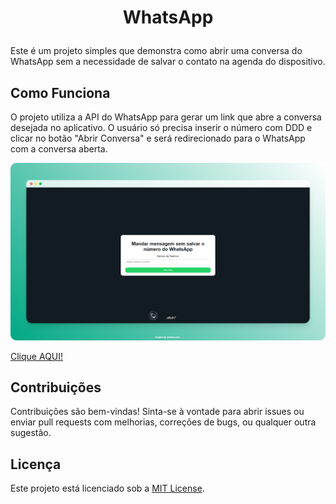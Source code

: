 # <p align="center">WhatsApp</p>
  
Este é um projeto simples que demonstra como abrir uma conversa do WhatsApp sem a necessidade de salvar o contato na agenda do dispositivo.

## Como Funciona
O projeto utiliza a API do WhatsApp para gerar um link que abre a conversa desejada no aplicativo. O usuário só precisa inserir o número com DDD e clicar no botão "Abrir Conversa" e será redirecionado para o WhatsApp com a conversa aberta.


![Image](./assets/1.png)


[Clique AQUI!](https://vinicius.is-a.dev/wpp/)


## Contribuições
Contribuições são bem-vindas! Sinta-se à vontade para abrir issues ou enviar pull requests com melhorias, correções de bugs, ou qualquer outra sugestão.

## Licença
Este projeto está licenciado sob a [MIT License](./LICENSE).